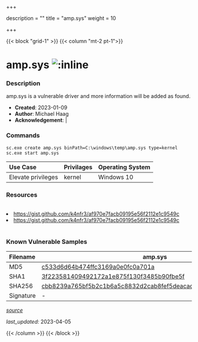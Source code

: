 +++

description = ""
title = "amp.sys"
weight = 10

+++


{{< block "grid-1" >}}
{{< column "mt-2 pt-1">}}


# amp.sys ![:inline](/images/twitter_verified.png) 


### Description

amp.sys is a vulnerable driver and more information will be added as found.

- **Created**: 2023-01-09
- **Author**: Michael Haag
- **Acknowledgement**:  | [](https://twitter.com/)

### Commands

```
sc.exe create amp.sys binPath=C:\windows\temp\amp.sys type=kernel
sc.exe start amp.sys
```

| Use Case | Privilages | Operating System | 
|:---- | ---- | ---- |
| Elevate privileges | kernel | Windows 10 |

### Resources
<br>
<li><a href=" https://gist.github.com/k4nfr3/af970e7facb09195e56f2112e1c9549c"> https://gist.github.com/k4nfr3/af970e7facb09195e56f2112e1c9549c</a></li>
<li><a href="https://gist.github.com/k4nfr3/af970e7facb09195e56f2112e1c9549c">https://gist.github.com/k4nfr3/af970e7facb09195e56f2112e1c9549c</a></li>
<br>

### Known Vulnerable Samples

| Filename | amp.sys |
|:---- | ---- | 
| MD5 | <a href="https://www.virustotal.com/gui/file/c533d6d64b474ffc3169a0e0fc0a701a">c533d6d64b474ffc3169a0e0fc0a701a</a> |
| SHA1 | <a href="https://www.virustotal.com/gui/file/3f223581409492172a1e875f130f3485b90fbe5f">3f223581409492172a1e875f130f3485b90fbe5f</a> |
| SHA256 | <a href="https://www.virustotal.com/gui/file/cbb8239a765bf5b2c1b6a5c8832d2cab8fef5deacadfb65d8ed43ef56d291ab6">cbb8239a765bf5b2c1b6a5c8832d2cab8fef5deacadfb65d8ed43ef56d291ab6</a> |
| Signature | -   |


[*source*](https://github.com/magicsword-io/LOLDrivers/tree/main/yaml/amp.yaml)

*last_updated:* 2023-04-05








{{< /column >}}
{{< /block >}}

